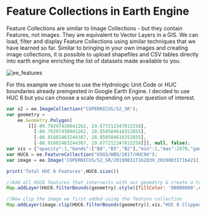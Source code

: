 # Feature Collections in Earth Engine

Feature Collections are similar to Image Collections - but they contain Features, not images. They are equivalent to Vector Layers in a GIS. We can load, filter and display Feature Collections using similar techniques that we have learned so far. Similar to bringing in your own images and creating image collections, it is possible to upload shapefiles and CSV tables directly into earth engine enriching the list of datasets made available to you.

![ee_features](https://user-images.githubusercontent.com/6677629/118320038-47218900-b4c1-11eb-8d20-d1af0110f35b.gif)

For this example we chose to use the Hydrologic Unit Code or HUC boundaries already preingested in Google Earth Engine. I decided to use HUC 6 but you can choose a scale depending on your question of interest.

``` js
var s2 = ee.ImageCollection("COPERNICUS/S2_SR");
var geometry =
    ee.Geometry.Polygon(
        [[[-89.79297430041262, 29.677212347812258],
          [-89.79297430041262, 28.850584616352855],
          [-88.91681463244387, 28.850584616352855],
          [-88.91681463244387, 29.677212347812258]]], null, false);
var vis = {"opacity":1,"bands":["B8","B3","B2"],"min":1,"max":2870,"gamma":1.4140000000000001};
var HUC6 = ee.FeatureCollection("USGS/WBD/2017/HUC06");
var image = ee.Image('COPERNICUS/S2_SR/20190831T162839_20190831T164212_T16RBT')

print('Total HUC 6 Features',HUC6.size())

//Add all HUC6 features that intersects with our geometry & create a transparent overlay
Map.addLayer(HUC6.filterBounds(geometry).style({fillColor: '00000000',color: 'FF5500'}),{},'HUC 6 Transparent Overlay',false);

//Now clip the image we first added using the feature collection
Map.addLayer(image.clip(HUC6.filterBounds(geometry)),vis,"HUC 6 Clipped S2-SR Image 2019-08-31",false)
```
